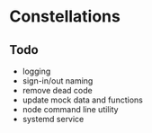 # Constellations

## Todo

- logging
- sign-in/out naming
- remove dead code
- update mock data and functions
- node command line utility
- systemd service
